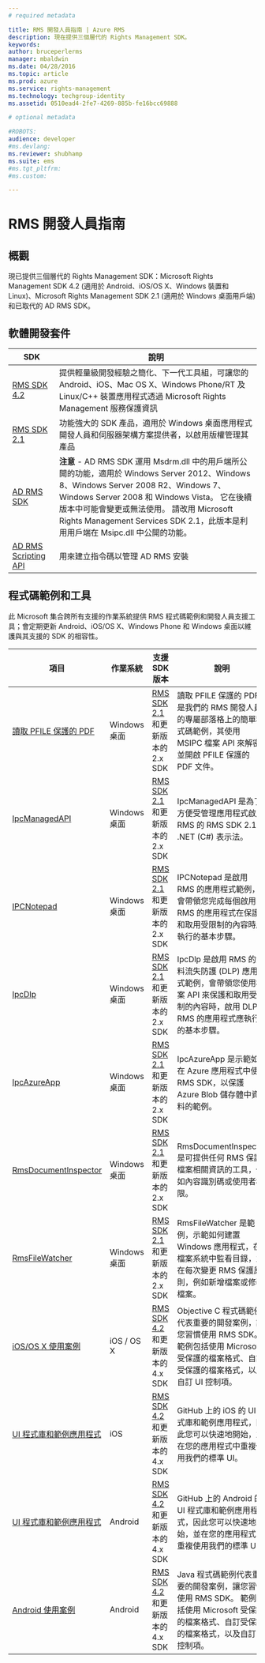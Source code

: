 ```yaml
---
# required metadata

title: RMS 開發人員指南 | Azure RMS
description: 現在提供三個層代的 Rights Management SDK。
keywords:
author: bruceperlerms
manager: mbaldwin
ms.date: 04/28/2016
ms.topic: article
ms.prod: azure
ms.service: rights-management
ms.technology: techgroup-identity
ms.assetid: 0510ead4-2fe7-4269-885b-fe16bcc69888

# optional metadata

#ROBOTS:
audience: developer
#ms.devlang:
ms.reviewer: shubhamp
ms.suite: ems
#ms.tgt_pltfrm:
#ms.custom:

---
```


# RMS 開發人員指南

## 概觀 ##
現已提供三個層代的 Rights Management SDK：Microsoft Rights Management SDK 4.2 (適用於 Android、iOS/OS X、Windows 裝置和 Linux)、Microsoft Rights Management SDK 2.1 (適用於 Windows 桌面用戶端) 和已取代的 AD RMS SDK。

## 軟體開發套件 ##
| SDK | 說明 |
|------|---------|
| [RMS SDK 4.2](active-directory-rights-management-services-multi-platform-thin-client-sdk-portal.md) | 提供輕量級開發經驗之簡化、下一代工具組，可讓您的 Android、iOS、Mac OS X、Windows Phone/RT 及 Linux/C++ 裝置應用程式透過 Microsoft Rights Management 服務保護資訊 |
| [RMS SDK 2.1](microsoft-information-protection-and-control-client-portal.md) | 功能強大的 SDK 產品，適用於 Windows 桌面應用程式開發人員和伺服器架構方案提供者，以啟用版權管理其產品|
|[AD RMS SDK]()|**注意** - AD RMS SDK 運用 Msdrm.dll 中的用戶端所公開的功能，適用於 Windows Server 2012、Windows 8、Windows Server 2008 R2、Windows 7、Windows Server 2008 和 Windows Vista。 它在後續版本中可能會變更或無法使用。 請改用 Microsoft Rights Management Services SDK 2.1，此版本是利用用戶端在 Msipc.dll 中公開的功能。|
|[AD RMS Scripting API]()| 用來建立指令碼以管理 AD RMS 安裝|

## 程式碼範例和工具 ##
此 Microsoft 集合跨所有支援的作業系統提供 RMS 程式碼範例和開發人員支援工具；會定期更新 Android、iOS/OS X、Windows Phone 和 Windows 桌面以維護與其支援的 SDK 的相容性。

| 項目 | 作業系統 | 支援 SDK 版本 | 說明 |
|------|------------------|------------------------|-------------|
| [讀取 PFILE 保護的 PDF](https://blogs.msdn.microsoft.com/rms/2015/11/09/reading-a-pfile-protected-pdf/) | Windows 桌面| [RMS SDK 2.1](microsoft-information-protection-and-control-client-portal.md) 和更新版本的 2.x SDK | 讀取 PFILE 保護的 PDF 是我們的 RMS 開發人員的專屬部落格上的簡單程式碼範例，其使用 MSIPC 檔案 API 來解密並開啟 PFILE 保護的 PDF 文件。|
| [IpcManagedAPI](https://github.com/Azure-Samples/active-directory-dotnet-rms) | Windows 桌面 | [RMS SDK 2.1](microsoft-information-protection-and-control-client-portal.md) 和更新版本的 2.x SDK | IpcManagedAPI 是為了方便受管理應用程式啟用 RMS 的 RMS SDK 2.1 的 .NET (C#) 表示法。|
| [IPCNotepad](https://code.msdn.microsoft.com/ipcnotepad-sample-f67dae80) | Windows 桌面 | [RMS SDK 2.1](microsoft-information-protection-and-control-client-portal.md) 和更新版本的 2.x SDK| IPCNotepad 是啟用 RMS 的應用程式範例，會帶領您完成每個啟用 RMS 的應用程式在保護和取用受限制的內容時應執行的基本步驟。|
| [IpcDlp](https://github.com/Azure-Samples/active-directory-dotnet-rms)|Windows 桌面|[RMS SDK 2.1](microsoft-information-protection-and-control-client-portal.md) 和更新版本的 2.x SDK|IpcDlp 是啟用 RMS 的資料流失防護 (DLP) 應用程式範例，會帶領您使用檔案 API 來保護和取用受限制的內容時，啟用 DLP RMS 的應用程式應執行的基本步驟。|
| [IpcAzureApp](https://github.com/Azure-Samples/active-directory-dotnet-rms) | Windows 桌面|[RMS SDK 2.1](microsoft-information-protection-and-control-client-portal.md) 和更新版本的 2.x SDK|IpcAzureApp 是示範如何在 Azure 應用程式中使用 RMS SDK，以保護 Azure Blob 儲存體中資料的範例。|
| [RmsDocumentInspector](https://github.com/Azure-Samples/active-directory-dotnet-rms) | Windows 桌面|[RMS SDK 2.1](microsoft-information-protection-and-control-client-portal.md) 和更新版本的 2.x SDK|RmsDocumentInspector 是可提供任何 RMS 保護檔案相關資訊的工具，例如內容識別碼或使用者權限。|
| [RmsFileWatcher](https://github.com/Azure-Samples/active-directory-dotnet-rms) | Windows 桌面|[RMS SDK 2.1](microsoft-information-protection-and-control-client-portal.md) 和更新版本的 2.x SDK|RmsFileWatcher 是範例，示範如何建置 Windows 應用程式，在檔案系統中監看目錄，並在每次變更 RMS 保護原則，例如新增檔案或修改檔案。|
| [iOS/OS X 使用案例](https://msdn.microsoft.com/en-us/library/dn758307(v=vs.85).aspx) |iOS / OS X|[RMS SDK 4.2](active-directory-rights-management-services-multi-platform-thin-client-sdk-portal.md) 和更新版本的 4.x SDK|Objective C 程式碼範例代表重要的開發案例，讓您習慣使用 RMS SDK。 範例包括使用 Microsoft 受保護的檔案格式、自訂受保護的檔案格式，以及自訂 UI 控制項。|
| [UI 程式庫和範例應用程式](https://github.com/AzureAD/rms-sdk-ui-for-ios) |iOS|[RMS SDK 4.2](active-directory-rights-management-services-multi-platform-thin-client-sdk-portal.md) 和更新版本的 4.x SDK|GitHub 上的 iOS 的 UI 程式庫和範例應用程式，因此您可以快速地開始，並在您的應用程式中重複使用我們的標準 UI。|
| [UI 程式庫和範例應用程式](https://github.com/AzureAD/rms-sdk-ui-for-android) |Android|[RMS SDK 4.2](active-directory-rights-management-services-multi-platform-thin-client-sdk-portal.md) 和更新版本的 4.x SDK|GitHub 上的 Android 的 UI 程式庫和範例應用程式，因此您可以快速地開始，並在您的應用程式中重複使用我們的標準 UI。|
| [Android 使用案例](https://msdn.microsoft.com/en-us/library/dn758246(v=vs.85).aspx) |Android|[RMS SDK 4.2](active-directory-rights-management-services-multi-platform-thin-client-sdk-portal.md) 和更新版本的 4.x SDK|Java 程式碼範例代表重要的開發案例，讓您習慣使用 RMS SDK。 範例包括使用 Microsoft 受保護的檔案格式、自訂受保護的檔案格式，以及自訂 UI 控制項。|


<!--HONumber=Apr16_HO3-->


